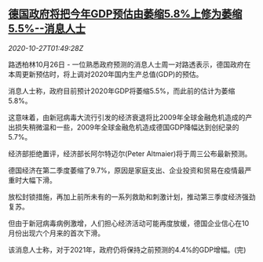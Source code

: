 <!--1603765393000-->
[德国政府将把今年GDP预估由萎缩5.8%上修为萎缩5.5%--消息人士](https://cn.reuters.com/article/germany-gdp-forecast-1026-mon-idCNKBS27C050)
------

<div><i>2020-10-27T01:49:28Z</i></div><p>路透柏林10月26日 - 一位熟悉政府预测的消息人士周一对路透表示，德国政府在本周更新预估时，将上调对2020年国内生产总值(GDP)的预估。</p><p>消息人士称，政府目前预计2020年GDP将萎缩5.5%，而此前的估计为萎缩5.8%。</p><p>这意味着，由新冠病毒大流行引发的经济衰退将比2009年全球金融危机造成的产出损失稍微温和一些，2009年全球金融危机造成德国GDP降幅达到创纪录的5.7%。</p><p>经济部拒绝置评，经济部长阿尔特迈尔(Peter Altmaier)将于周三公布最新预测。</p><p>德国经济在第二季度萎缩了9.7%，原因是家庭支出、企业投资和贸易在疫情最严重时大幅下滑。</p><p>放松封锁措施，再加上前所未有的一系列救助和刺激计划，推动第三季度经济强劲复苏。</p><p>但由于新冠病毒病例激增，人们担心经济活动可能再度放缓，德国企业信心在10月份出现六个月来的首次下滑。</p><p>该消息人士称，对于2021年，政府仍将保持之前预测的4.4%的GDP增幅。(完)</p>
